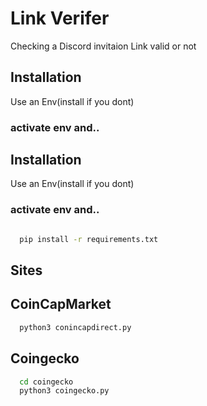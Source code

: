 
# Link Verifer

Checking a Discord invitaion Link valid or not



## Installation

Use an Env(install if you dont) 


### activate env and..

## Installation

Use an Env(install if you dont) 
### activate env and..
```bash

  pip install -r requirements.txt

```
    
## Sites
## CoinCapMarket
```bash
  python3 conincapdirect.py
```
    
## Coingecko
```bash
  cd coingecko
  python3 coingecko.py
```